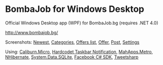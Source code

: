 ﻿# BombaJob for Windows Desktop

Official Windows Desktop app (WPF) for BombaJob.bg
(requires .NET 4.0)

http://www.bombajob.bg/

Screenshots:
[Newest](http://supudo.net/screens/bombajob-wpf/1.png), 
[Categories](http://supudo.net/screens/bombajob-wpf/2.png), 
[Offers list](http://supudo.net/screens/bombajob-wpf/3.png), 
[Offer](http://supudo.net/screens/bombajob-wpf/4.png), 
[Post](http://supudo.net/screens/bombajob-wpf/5.png), 
[Settings](http://supudo.net/screens/bombajob-wpf/6.png)

Using:
[Caliburn.Micro](http://caliburnmicro.codeplex.com/),
[Hardcodet Taskbar Notification](http://www.hardcodet.net/projects/wpf-notifyicon),
[MahApps.Metro](http://mahapps.com/MahApps.Metro/),
[NHibernate](http://nhforge.org/),
[System.Data.SQLite](http://system.data.sqlite.org/),
[Facebook C# SDK](http://csharpsdk.org/),
[Tweetsharp](https://github.com/danielcrenna/tweetsharp)